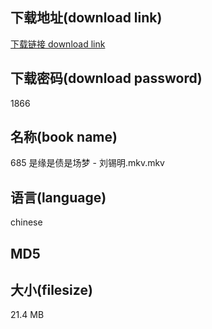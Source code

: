 ## 下载地址(download link)
[下载链接 download link](https://voluble-croquembouche-d321dc.netlify.app/?s=685+%E6%98%AF%E7%BC%98%E6%98%AF%E5%80%BA%E6%98%AF%E5%9C%BA%E6%A2%A6+-+%E5%88%98%E9%94%A1%E6%98%8E.mkv)

## 下载密码(download password)
1866

## 名称(book name)
685 是缘是债是场梦 - 刘锡明.mkv.mkv

## 语言(language)
chinese

## MD5


## 大小(filesize)
21.4 MB
